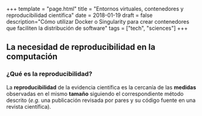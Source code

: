 +++
template = "page.html"
title = "Entornos virtuales, contenedores y reproducibilidad científica"
date =  2018-01-19
draft = false
description="Cómo utilizar Docker o Singularity para crear contenedores que faciliten la distribución de software"
tags = ["tech", "sciences"]
+++


## La necesidad de reproducibilidad en la computación

### ¿Qué es la reproducibilidad?

La **reproducibilidad** de la evidencia científica es la cercanía de las **medidas** observadas en el mismo **tamaño** siguiendo el correspondiente método descrito (*e.g.* una publicación revisada por pares y su código fuente en una revista científica).